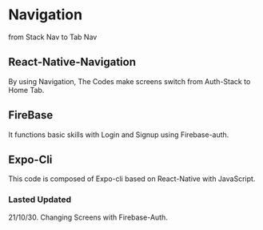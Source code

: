 # Navigation
from Stack Nav to Tab Nav

## React-Native-Navigation
By using Navigation, The Codes make screens switch from Auth-Stack to Home Tab.

## FireBase
It functions basic skills with Login and Signup using Firebase-auth.

## Expo-Cli
This code is composed of Expo-cli based on React-Native with JavaScript.

### Lasted Updated
21/10/30. Changing Screens with Firebase-Auth. 

